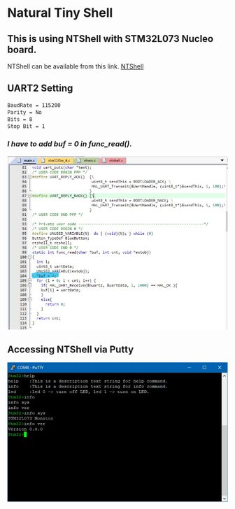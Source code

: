 # Natural Tiny Shell 

## This is using NTShell with STM32L073 Nucleo board.

NTShell can be available from this link.
[NTShell](https://cubeatsystems.com/ntshell/api.html)

## UART2 Setting
```
BaudRate = 115200
Parity = No
Bits = 8
Stop Bit = 1
```

### *I have to add *buf = 0 in func_read().**
![func_read_fix Image](images/func_read_fix.jpg)

## Accessing NTShell via Putty
![putty Image](images/putty.jpg)